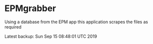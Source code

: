 # EPMgrabber
Using a database from the EPM app this application scrapes the files as required


Latest backup: Sun Sep 15 08:48:01 UTC 2019
